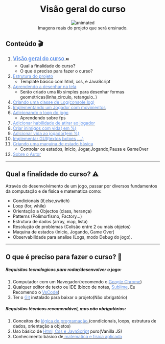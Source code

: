 
<h1 align="center">
  <br>Visão geral do curso
</h1>
 
<p align="center"  > 
  <img src="https://media.giphy.com/media/vFKqnCdLPNOKc/giphy.gif" alt="animated" />
  </br> Imagens reais do projeto que será ensinado.
</p>
   
 
##  Conteúdo 🎬
 
1.  [<span style="color:CornflowerBlue;font-weight: bold;  font-size: 1.2em; ">Visão geral do curso</span> ⬅️](README.md)
    * Qual a finalidade do curso?
    * O que é preciso para fazer o curso?
1.  [<span style="color:CornflowerBlue ">Estrutura do projeto</span>](../part2/README.md)
    *   Template básico com html, css, e JavaScript 
1.  [<span style="color:CornflowerBlue ">Aprendendo a desenhar na tela</span>](https://www.google.com)
    *  Serão criado uma lib simples para desenhar formas geométricas(linha,circulo, retangulo..) 
1.  [<span style="color:CornflowerBlue "> Criando uma classe de Log(console.log)</span>](https://www.google.com)
1.  [<span style="color:CornflowerBlue "> Implementando um Jogador com movimentos </span>](https://www.google.com)
1.  [<span style="color:CornflowerBlue "> Adicionando o loop do jogo</span>](https://www.google.com)
    *  Aprendendo sobre fps 
1.  [<span style="color:CornflowerBlue "> Adicionar habilidade de atirar ao jogador</span>](https://www.google.com)
1.  [<span style="color:CornflowerBlue "> Criar inimigos com vida( em %)</span>](https://www.google.com)
1.  [<span style="color:CornflowerBlue "> Adicionar vida ao jogador(em %)</span>](https://www.google.com)
1.  [<span style="color:CornflowerBlue "> Implementar GUI(textos,botoes,....)</span>](https://www.google.com)
1.  [<span style="color:CornflowerBlue "> Criando uma maquina de estado básica</span>](https://www.google.com)
    * Controlar os estados, Inicio, Jogar,Jogando,Pausa e GameOver 
1.  [<span style="color:CornflowerBlue;font-weight: ">Sobre o Autor</span> ](../ABOUT.md)

---

##  Qual a finalidade do curso? ⚠️
    
Através do desenvolvimento de um jogo, passar por diversos fundamentos da computação e de fisica e matematica como:

* Condicionais (if,else,switch)
* Loop (for, while)
* Orientação a Objectos (class, herança)
* Patterns (Polimorfismo, Factory...)
* Estrutura de dados (array, map, lista)
* Resolução de problemas (Colisão entre 2 ou mais objetos)
* Maquina de estados (Inicio, Jogando, Game Over)
* Observabilidade para analise (Logs, modo Debug do jogo).


---

##  O que é preciso para fazer o curso? 🚫

##### Requisitos tecnologicos para rodar/desenvolver o jogo:

1. Computador com um Navegador(recomendo o [<span style="color:CornflowerBlue "> Google Chrome</span>](https://chromeenterprise.google/intl/pt_br/browser/download/?utm_source=adwords&utm_medium=cpc&utm_campaign=2022-H2-chromebrowser-paidmed-paiddisplay-other-chromebrowserent&utm_term=downloadnow-chrome-browser-download&utm_content=GCEJ&brand=GCEJ&gclid=CjwKCAiA2L-dBhACEiwAu8Q9YK2budDRrDCht5vAG1GrIZ34McqVYupN6ZRtC-16byks8rF3tFLtZRoCDz8QAvD_BwE&gclsrc=aw.ds#windows-tab))
1. Qualquer editor de texto ou IDE (bloco de notas, [<span style="color:CornflowerBlue "> Sublime</span>](https://www.sublimetext.com/). Eu Recomendo o [<span style="color:CornflowerBlue "> VsCode</span>](https://code.visualstudio.com/))
2. Ter o [<span style="color:CornflowerBlue "> Git</span>](https://git-scm.com/book/en/v2/Getting-Started-Installing-Git) instalado para baixar o projeto(Não obrigatório)

##### Requisitos técnicos recomendável, mas não obrigatórios:
1. Conceitos de [<span style="color:CornflowerBlue "> lógica de programação </span>](https://www.amazon.com.br/Fundamentos-programa%C3%A7%C3%A3o-computadores-algoritmos-pascal/dp/8564574160/ref=asc_df_8564574160/?tag=googleshopp00-20&linkCode=df0&hvadid=379816198799&hvpos=&hvnetw=g&hvrand=1297696322259471488&hvpone=&hvptwo=&hvqmt=&hvdev=c&hvdvcmdl=&hvlocint=&hvlocphy=9101258&hvtargid=pla-812000218785&psc=1)(condicionais, loops, estrutura de dados, orientação a objetos)
2. Uso básico de [<span style="color:CornflowerBlue "> Html, Css e JavaScript</span>](https://www.youtube.com/watch?v=nPEpaft1y1k&ab_channel=Programa%C3%A7%C3%A3oWeb)  puro(Vanilla JS)
3. Conhecimento básico de[<span style="color:CornflowerBlue "> matematica e fisica aplicada</span>](https://www.amazon.com.br/Mathematics-Physics-Programmers-Danny-Kodicek/dp/1584503300)
















